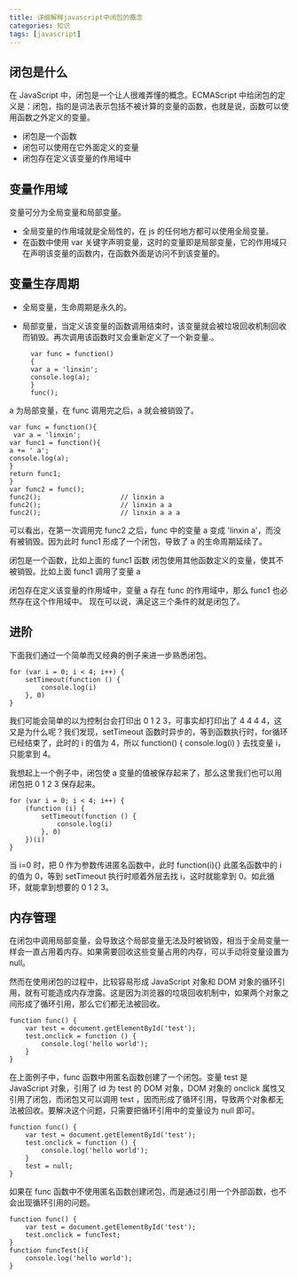 ```yaml
---
title: 详细解释javascript中闭包的概念
categories: 知识
tags: [javascript]
---
```

## 闭包是什么
在 JavaScript 中，闭包是一个让人很难弄懂的概念。ECMAScript 中给闭包的定义是：闭包，指的是词法表示包括不被计算的变量的函数，也就是说，函数可以使用函数之外定义的变量。



* 闭包是一个函数
* 闭包可以使用在它外面定义的变量
* 闭包存在定义该变量的作用域中


## 变量作用域
变量可分为全局变量和局部变量。  

* 全局变量的作用域就是全局性的，在 js 的任何地方都可以使用全局变量。 
* 在函数中使用 var 关键字声明变量，这时的变量即是局部变量，它的作用域只在声明该变量的函数内，在函数外面是访问不到该变量的。    


## 变量生存周期  

* 全局变量，生命周期是永久的。  
* 局部变量，当定义该变量的函数调用结束时，该变量就会被垃圾回收机制回收而销毁。再次调用该函数时又会重新定义了一个新变量.。 

        var func = function()
        {
        var a = 'linxin';
        console.log(a);
        }
        func();  


a 为局部变量，在 func 调用完之后，a 就会被销毁了。

    var func = function(){
     var a = 'linxin';
    var func1 = function(){
    a += ' a';
    console.log(a);
    }
    return func1;
    }
    var func2 = func();
    func2();                    // linxin a
    func2();                    // linxin a a
    func2();                    // linxin a a a  



可以看出，在第一次调用完 func2 之后，func 中的变量 a 变成 'linxin a'，而没有被销毁。因为此时 func1 形成了一个闭包，导致了 a 的生命周期延续了。


闭包是一个函数，比如上面的 func1 函数
闭包使用其他函数定义的变量，使其不被销毁。比如上面 func1 调用了变量 a  

闭包存在定义该变量的作用域中，变量 a 存在 func 的作用域中，那么 func1 也必然存在这个作用域中。
现在可以说，满足这三个条件的就是闭包了。  
## 进阶

下面我们通过一个简单而又经典的例子来进一步熟悉闭包。

    for (var i = 0; i < 4; i++) {
        setTimeout(function () {
            console.log(i)
        }, 0)
    }
我们可能会简单的以为控制台会打印出 0 1 2 3，可事实却打印出了 4 4 4 4，这又是为什么呢？我们发现，setTimeout 函数时异步的，等到函数执行时，for循环已经结束了，此时的 i 的值为 4，所以 function() { console.log(i) } 去找变量 i，只能拿到 4。

我想起上一个例子中，闭包使 a 变量的值被保存起来了，那么这里我们也可以用闭包把 0 1 2 3 保存起来。

    for (var i = 0; i < 4; i++) {
        (function (i) {
            setTimeout(function () {
                console.log(i)
            }, 0)
        })(i)
    }
当 i=0 时，把 0 作为参数传进匿名函数中，此时 function(i){} 此匿名函数中的 i 的值为 0，等到 setTimeout 执行时顺着外层去找 i，这时就能拿到 0。如此循环，就能拿到想要的 0 1 2 3。

## 内存管理
在闭包中调用局部变量，会导致这个局部变量无法及时被销毁，相当于全局变量一样会一直占用着内存。如果需要回收这些变量占用的内存，可以手动将变量设置为null。

然而在使用闭包的过程中，比较容易形成 JavaScript 对象和 DOM 对象的循环引用，就有可能造成内存泄露。这是因为浏览器的垃圾回收机制中，如果两个对象之间形成了循环引用，那么它们都无法被回收。

    function func() {
        var test = document.getElementById('test');
        test.onclick = function () {
            console.log('hello world');
        }
    }
在上面例子中，func 函数中用匿名函数创建了一个闭包。变量 test 是 JavaScript 对象，引用了 id 为 test 的 DOM 对象，DOM 对象的 onclick 属性又引用了闭包，而闭包又可以调用 test ，因而形成了循环引用，导致两个对象都无法被回收。要解决这个问题，只需要把循环引用中的变量设为 null 即可。

    function func() {
        var test = document.getElementById('test');
        test.onclick = function () {
            console.log('hello world');
        }
        test = null;
    }
如果在 func 函数中不使用匿名函数创建闭包，而是通过引用一个外部函数，也不会出现循环引用的问题。

    function func() {
        var test = document.getElementById('test');
        test.onclick = funcTest;
    }
    function funcTest(){
        console.log('hello world');
    }
